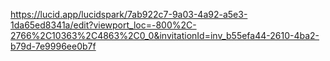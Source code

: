 https://lucid.app/lucidspark/7ab922c7-9a03-4a92-a5e3-1da65ed8341a/edit?viewport_loc=-800%2C-2766%2C10363%2C4863%2C0_0&invitationId=inv_b55efa44-2610-4ba2-b79d-7e9996ee0b7f
